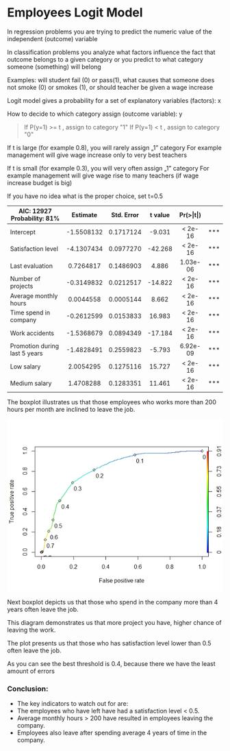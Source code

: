 # Employees Logit Model

In regression problems you are trying to predict the numeric value of the independent (outcome) variable

In classification problems you analyze what factors influence the fact that outcome belongs to a given category or you predict to what category someone (something) will belong

Examples: will student fail (0) or pass(1), what causes that someone does not smoke (0) or smokes (1), or should teacher be given a wage increase 

Logit model gives a probability for a set of explanatory variables (factors): x

How to decide to which category assign (outcome variable): y

> If P(y=1) >= t , assign to category "1"
> If P(y=1) < t ,   assign to category "0"

If t is large (for example 0.8), you will rarely assign „1” category
For example management will give wage increase only to very best teachers

If t is small (for example 0.3), you will very often assign „1” category
For example management will give wage rise to many teachers (if wage increase budget is big)

If you have no idea what is the proper choice, set t=0.5

|     AIC: 12927     Probability: 81%      |      Estimate     |     Std. Error    |      t value      |     Pr(>\|t\|)    |            |
|------------------------------------------|:-----------------:|:-----------------:|:-----------------:|:-----------------:|:----------:|
|     Intercept                            |     -1.5508132    |      0.1717124    |       -9.031      |      <   2e-16    |     ***    |
|     Satisfaction level                   |     -4.1307434    |      0.0977270    |     -42.268       |     <   2e-16     |     ***    |
|     Last evaluation                      |      0.7264817    |      0.1486903    |        4.886      |      1.03e-06     |     ***    |
|     Number of   projects                 |     -0.3149832    |      0.0212517    |       -14.822     |      <   2e-16    |     ***    |
|     Average monthly     hours            |      0.0044558    |      0.0005144    |        8.662      |      <   2e-16    |     ***    |
|     Time spend   in     company          |     -0.2612599    |      0.0153833    |       16.983      |      <   2e-16    |     ***    |
|     Work accidents                       |     -1.5368679    |      0.0894349    |       -17.184     |     <   2e-16     |     ***    |
|     Promotion   during last 5   years    |     -1.4828491    |      0.2559823    |       -5.793      |      6.92e-09     |     ***    |
|     Low salary                           |      2.0054295    |      0.1275116    |       15.727      |     <   2e-16     |     ***    |
|     Medium salary                        |      1.4708288    |      0.1283351    |       11.461      |     <   2e-16     |     ***    |

The boxplot illustrates us that those employees who works more than 200 hours per month are inclined to leave the job.

![alt text](https://raw.githubusercontent.com/ramapitecusment/employees_logit_model/master/images/Rplot.jpeg)

Next boxplot depicts us that those who spend in the company more than 4 years often leave the job.



This diagram demonstrates us that more project you have, higher chance of leaving the work.



The plot presents us that those who has satisfaction level lower than 0.5 often leave the job.



As you can see the best threshold is 0.4, because there we have the least amount of errors


### Conclusion:
- The key indicators to watch out for are:
- The employees who have left have had a satisfaction level < 0.5.
- Average monthly hours > 200 have resulted in employees leaving the company.
- Employees also leave after spending average 4 years of time in the company.

